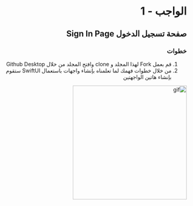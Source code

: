 
<div dir="rtl">

#  الواجب - 1
## صفحة تسجيل الدخول Sign In Page
### خطوات 
1. قم بعمل Fork لهذا المجلد و clone وافتح المجلد من خلال Github Desktop 
2. من خلال خطوات فهمك لما تعلمناه بإنشاء واجهات باستعمال SwiftUI ستقوم بإنشاء هاتين الواجهتين

  
<img width="300" src="" alt="gif"/>







<div dir="ltr">




</div>


</div>
